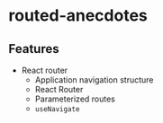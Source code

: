 # routed-anecdotes

## Features

- React router
  - Application navigation structure
  - React Router
  - Parameterized routes
  - `useNavigate`
